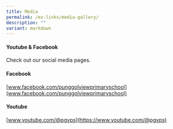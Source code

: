```yaml
---
title: Media
permalink: /ez-links/media-gallery/
description: ""
variant: markdown
---
```

#### Youtube & Facebook


Check out our social media pages.

#### Facebook
[www.facebook.com/punggolviewprimaryschool](www.facebook.com/punggolviewprimaryschool)

#### Youtube
[www.youtube.com/@pgvps](https://www.youtube.com/@pgvps)